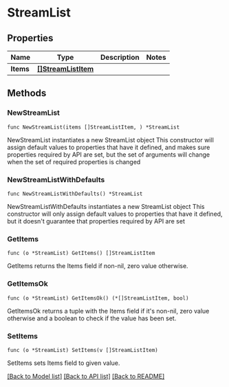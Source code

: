 # StreamList

## Properties

Name | Type | Description | Notes
------------ | ------------- | ------------- | -------------
**Items** | [**[]StreamListItem**](StreamListItem.md) |  | 

## Methods

### NewStreamList

`func NewStreamList(items []StreamListItem, ) *StreamList`

NewStreamList instantiates a new StreamList object
This constructor will assign default values to properties that have it defined,
and makes sure properties required by API are set, but the set of arguments
will change when the set of required properties is changed

### NewStreamListWithDefaults

`func NewStreamListWithDefaults() *StreamList`

NewStreamListWithDefaults instantiates a new StreamList object
This constructor will only assign default values to properties that have it defined,
but it doesn't guarantee that properties required by API are set

### GetItems

`func (o *StreamList) GetItems() []StreamListItem`

GetItems returns the Items field if non-nil, zero value otherwise.

### GetItemsOk

`func (o *StreamList) GetItemsOk() (*[]StreamListItem, bool)`

GetItemsOk returns a tuple with the Items field if it's non-nil, zero value otherwise
and a boolean to check if the value has been set.

### SetItems

`func (o *StreamList) SetItems(v []StreamListItem)`

SetItems sets Items field to given value.



[[Back to Model list]](../README.md#documentation-for-models) [[Back to API list]](../README.md#documentation-for-api-endpoints) [[Back to README]](../README.md)


